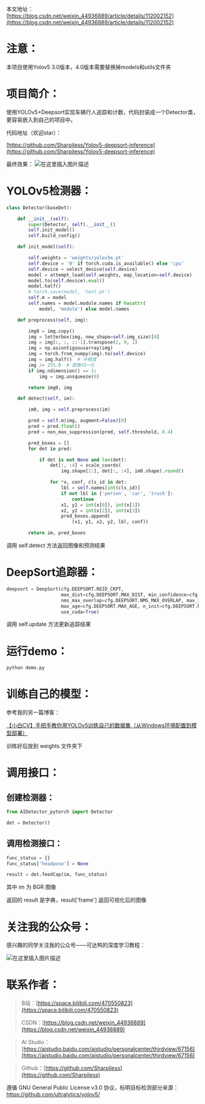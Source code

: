 本文地址：[https://blog.csdn.net/weixin_44936889/article/details/112002152](https://blog.csdn.net/weixin_44936889/article/details/112002152)

# 注意：

本项目使用Yolov5 3.0版本，4.0版本需要替换掉models和utils文件夹

# 项目简介：
使用YOLOv5+Deepsort实现车辆行人追踪和计数，代码封装成一个Detector类，更容易嵌入到自己的项目中。

代码地址（欢迎star）：

[https://github.com/Sharpiless/Yolov5-deepsort-inference](https://github.com/Sharpiless/Yolov5-deepsort-inference)

最终效果：
![在这里插入图片描述](https://img-blog.csdnimg.cn/20201231090541223.png?x-oss-process=image/watermark,type_ZmFuZ3poZW5naGVpdGk,shadow_10,text_aHR0cHM6Ly9ibG9nLmNzZG4ubmV0L3dlaXhpbl80NDkzNjg4OQ==,size_16,color_FFFFFF,t_70)
# YOLOv5检测器：

```python
class Detector(baseDet):

    def __init__(self):
        super(Detector, self).__init__()
        self.init_model()
        self.build_config()

    def init_model(self):

        self.weights = 'weights/yolov5m.pt'
        self.device = '0' if torch.cuda.is_available() else 'cpu'
        self.device = select_device(self.device)
        model = attempt_load(self.weights, map_location=self.device)
        model.to(self.device).eval()
        model.half()
        # torch.save(model, 'test.pt')
        self.m = model
        self.names = model.module.names if hasattr(
            model, 'module') else model.names

    def preprocess(self, img):

        img0 = img.copy()
        img = letterbox(img, new_shape=self.img_size)[0]
        img = img[:, :, ::-1].transpose(2, 0, 1)
        img = np.ascontiguousarray(img)
        img = torch.from_numpy(img).to(self.device)
        img = img.half()  # 半精度
        img /= 255.0  # 图像归一化
        if img.ndimension() == 3:
            img = img.unsqueeze(0)

        return img0, img

    def detect(self, im):

        im0, img = self.preprocess(im)

        pred = self.m(img, augment=False)[0]
        pred = pred.float()
        pred = non_max_suppression(pred, self.threshold, 0.4)

        pred_boxes = []
        for det in pred:

            if det is not None and len(det):
                det[:, :4] = scale_coords(
                    img.shape[2:], det[:, :4], im0.shape).round()

                for *x, conf, cls_id in det:
                    lbl = self.names[int(cls_id)]
                    if not lbl in ['person', 'car', 'truck']:
                        continue
                    x1, y1 = int(x[0]), int(x[1])
                    x2, y2 = int(x[2]), int(x[3])
                    pred_boxes.append(
                        (x1, y1, x2, y2, lbl, conf))

        return im, pred_boxes

```

调用 self.detect 方法返回图像和预测结果

# DeepSort追踪器：

```python
deepsort = DeepSort(cfg.DEEPSORT.REID_CKPT,
                    max_dist=cfg.DEEPSORT.MAX_DIST, min_confidence=cfg.DEEPSORT.MIN_CONFIDENCE,
                    nms_max_overlap=cfg.DEEPSORT.NMS_MAX_OVERLAP, max_iou_distance=cfg.DEEPSORT.MAX_IOU_DISTANCE,
                    max_age=cfg.DEEPSORT.MAX_AGE, n_init=cfg.DEEPSORT.N_INIT, nn_budget=cfg.DEEPSORT.NN_BUDGET,
                    use_cuda=True)
```

调用 self.update 方法更新追踪结果

# 运行demo：

```bash
python demo.py
```

# 训练自己的模型：
参考我的另一篇博客：

[【小白CV】手把手教你用YOLOv5训练自己的数据集（从Windows环境配置到模型部署）](https://blog.csdn.net/weixin_44936889/article/details/110661862)

训练好后放到 weights 文件夹下

# 调用接口：

## 创建检测器：

```python
from AIDetector_pytorch import Detector

det = Detector()
```

## 调用检测接口：

```python
func_status = {}
func_status['headpose'] = None

result = det.feedCap(im, func_status)
```

其中 im 为 BGR 图像

返回的 result 是字典，result['frame'] 返回可视化后的图像

# 关注我的公众号：

感兴趣的同学关注我的公众号——可达鸭的深度学习教程：

![在这里插入图片描述](https://img-blog.csdnimg.cn/20210127153004430.jpg?x-oss-process=image/watermark,type_ZmFuZ3poZW5naGVpdGk,shadow_10,text_aHR0cHM6Ly9ibG9nLmNzZG4ubmV0L3dlaXhpbl80NDkzNjg4OQ==,size_16,color_FFFFFF,t_70)


# 联系作者：

> B站：[https://space.bilibili.com/470550823](https://space.bilibili.com/470550823)

> CSDN：[https://blog.csdn.net/weixin_44936889](https://blog.csdn.net/weixin_44936889)

> AI Studio：[https://aistudio.baidu.com/aistudio/personalcenter/thirdview/67156](https://aistudio.baidu.com/aistudio/personalcenter/thirdview/67156)

> Github：[https://github.com/Sharpiless](https://github.com/Sharpiless)

遵循 GNU General Public License v3.0 协议，标明目标检测部分来源：https://github.com/ultralytics/yolov5/
